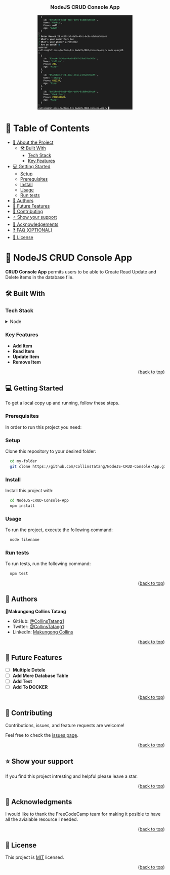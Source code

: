 <a name="readme-top"></a>

<div align="center">
  <h3><b>NodeJS CRUD Console App</b></h3>
<img src="updateDisplay.png" alt="logo" width="300"  height="auto" />
</div>

<!-- TABLE OF CONTENTS -->

# 📗 Table of Contents

- [📖 About the Project](#about-project)
  - [🛠 Built With](#built-with)
    - [Tech Stack](#tech-stack)
    - [Key Features](#key-features)
- [💻 Getting Started](#getting-started)
  - [Setup](#setup)
  - [Prerequisites](#prerequisites)
  - [Install](#install)
  - [Usage](#usage)
  - [Run tests](#run-tests)
- [👥 Authors](#authors)
- [🔭 Future Features](#future-features)
- [🤝 Contributing](#contributing)
- [⭐️ Show your support](#support)
- [🙏 Acknowledgements](#acknowledgements)
- [❓ FAQ (OPTIONAL)](#faq)
- [📝 License](#license)

<!-- PROJECT DESCRIPTION -->

# 📖 NodeJS CRUD Console App <a name="about-project"></a> 

**CRUD Console App** permits users to be able to Create Read Update and Delete items in the database file.

## 🛠 Built With <a name="built-with"></a>

### Tech Stack <a name="tech-stack"></a>

<details>
  <summary>Node</summary>
  <ul>
    <li><a href="https://nodejs.org/en">Node.js</a></li>
  </ul>
</details>


<!-- Features -->
### Key Features <a name="key-features"></a>

- **Add Item**
- **Read Item**
- **Update Item**
- **Remove Item**

<p align="right">(<a href="#readme-top">back to top</a>)</p>

<!-- GETTING STARTED -->
## 💻 Getting Started <a name="getting-started"></a>

To get a local copy up and running, follow these steps.

### Prerequisites

In order to run this project you need:

### Setup

Clone this repository to your desired folder:

```sh
  cd my-folder
  git clone https://github.com/CollinsTatang/NodeJS-CRUD-Console-App.git
```

### Install

Install this project with:

```sh
  cd NodeJS-CRUD-Console-App
  npm install
```
### Usage

To run the project, execute the following command:

```sh
  node filename
```
### Run tests

To run tests, run the following command:

```sh
  npm test
```
<p align="right">(<a href="#readme-top">back to top</a>)</p>

<!-- AUTHORS -->
## 👥 Authors <a name="authors"></a>

👤**Makungong Collins Tatang**

- GitHub: [@CollinsTatang1](https://github.com/CollinsTatang)
- Twitter: [@CollinsTatang1](https://twitter.com/CollinsTatang1)
- LinkedIn: [Makungong Collins](https://www.linkedin.com/in/makungong-collins/)

<p align="right">(<a href="#readme-top">back to top</a>)</p>

<!-- FUTURE FEATURES -->
## 🔭 Future Features <a name="future-features"></a>

- [ ] **Multiple Detele**
- [ ] **Add More Database Table**
- [ ] **Add Test**
- [ ] **Add To DOCKER**

<p align="right">(<a href="#readme-top">back to top</a>)</p>

<!-- CONTRIBUTING -->
## 🤝 Contributing <a name="contributing"></a>

Contributions, issues, and feature requests are welcome!

Feel free to check the [issues page](../../issues/).

<p align="right">(<a href="#readme-top">back to top</a>)</p>

<!-- SUPPORT -->
## ⭐️ Show your support <a name="support"></a>

If you find this project intresting and helpful please leave a star.

<p align="right">(<a href="#readme-top">back to top</a>)</p>

<!-- ACKNOWLEDGEMENTS -->
## 🙏 Acknowledgments <a name="acknowledgements"></a>

I would like to thank the FreeCodeCamp team for making it posible to have all the avialable resource I needed. 

<p align="right">(<a href="#readme-top">back to top</a>)</p>

<!-- LICENSE -->
## 📝 License <a name="license"></a>

This project is [MIT](./LICENSE) licensed.

<p align="right">(<a href="#readme-top">back to top</a>)</p>
